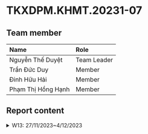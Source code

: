 # TKXDPM.KHMT.20231-07

## Team member

| Name               | Role        |
| :----------------- | :---------- |
| Nguyễn Thế Duyệt   | Team Leader |
| Trần Đức Duy       | Member      |
| Đinh Hữu Hải       | Member      |
| Phạm Thị Hồng Hạnh | Member      |

## Report content

<details>
    <summary>W13: 27/11/2023~4/12/2023</summary>
    <br>
    <details>
        <summary>Nguyễn Thế Duyệt</summary>
        <br>
        - Assigned tasks:<br>
          + Detect coupling in controller package and utils package<br>
        - Implementation details:<br>
          - Pull request(s): <br>
            + https://github.com/NguyenDuyetIT2002/TKXDPM.KHMT.20231-07/pull/3
            + https://github.com/NguyenDuyetIT2002/TKXDPM.KHMT.20231-07/pull/7
          - Specific implementation details:<br>
    </details>
    <details>
        <summary>Trần Đức Duy</summary>
        <br>
        - Assigned tasks:<br>
          + Detect coupling of subsystem classes<br>
        - Implementation details:<br>
          - Pull request(s): https://github.com/NguyenDuyetIT2002/TKXDPM.KHMT.20231-07/pull/1<br>
          - Specific implementation details:<br>
    </details>
    <details>
        <summary>Đinh Hữu Hải</summary>
        <br>
        - Assigned tasks:<br>
          + Detect coupling in views package<br>
        - Implementation details:<br>
          - Pull request(s): https://github.com/NguyenDuyetIT2002/TKXDPM.KHMT.20231-07/pull/5<br>
          - Specific implementation details:<br>
    </details>
    <details>
        <summary>Phạm Thị Hồng Hạnh</summary>
        <br>
        - Assigned tasks:<br>
          + Detect coupling in entity package<br>
        - Implementation details:<br>
          - Pull request(s): https://github.com/NguyenDuyetIT2002/TKXDPM.KHMT.20231-07/pull/6<br>
          - Specific implementation details:<br>
    </details>
</details>
